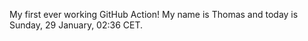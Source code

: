 My first ever working GitHub Action!
My name is Thomas and today is Sunday, 29 January, 02:36 CET. 
